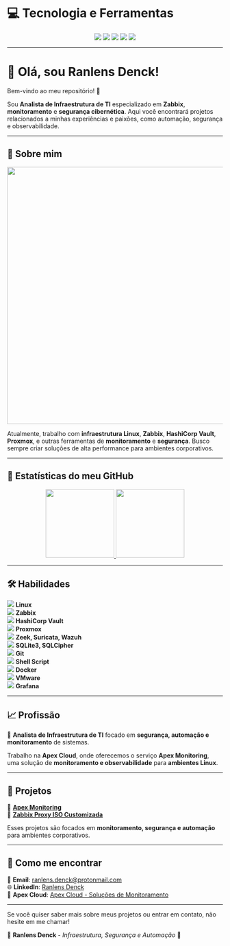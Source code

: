 # 💻 Tecnologia e Ferramentas  

<p align="center">
  <a href="https://www.linux.org/"><img src="https://img.shields.io/badge/Linux-Server-blue?style=for-the-badge&logo=linux"/></a>
  <a href="https://www.zabbix.com/"><img src="https://img.shields.io/badge/Zabbix-7.0-red?style=for-the-badge&logo=zabbix"/></a>
  <a href="https://www.hashicorp.com/products/vault"><img src="https://img.shields.io/badge/HashiCorp%20Vault-1.9-yellow?style=for-the-badge&logo=hashicorp"/></a>
  <a href="https://github.com/rsdenck"><img src="https://img.shields.io/badge/GitHub-Dev-black?style=for-the-badge&logo=github"/></a>
  <a href="https://www.docker.com/"><img src="https://img.shields.io/badge/Docker-Container-blue?style=for-the-badge&logo=docker"/></a>
</p>

---

# 👋 Olá, sou **Ranlens Denck**!  

Bem-vindo ao meu repositório! 🚀  

Sou **Analista de Infraestrutura de TI** especializado em **Zabbix**, **monitoramento** e **segurança cibernética**. Aqui você encontrará projetos relacionados a minhas experiências e paixões, como automação, segurança e observabilidade.

---

## 📌 Sobre mim  

<p align="center">
  <img src="https://camo.githubusercontent.com/f3d1844ae6b25ed2014a4cc0c2c06e43791ef47db2f99aa3cc76279d0c4c80e2/68747470733a2f2f6469676974616c65646765746563682e696e2f696d616765732f42616e6e65725f30325f6e65772e676966" width="600"/>
</p>

Atualmente, trabalho com **infraestrutura Linux**, **Zabbix**, **HashiCorp Vault**, **Proxmox**, e outras ferramentas de **monitoramento** e **segurança**. Busco sempre criar soluções de alta performance para ambientes corporativos.

---

## 🚀 Estatísticas do meu GitHub  

<div align="center">
  <a href="https://github.com/rsdenck">
    <img height="160em" src="https://github-readme-stats.vercel.app/api?username=rsdenck&show_icons=true&theme=radical&include_all_commits=true&count_private=true&hide_title=true&hide=prs"/>
    <img height="160em" src="https://github-readme-stats.vercel.app/api/top-langs/?username=rsdenck&layout=compact&langs_count=8&theme=radical"/>
  </a>
</div>

---

## 🛠️ Habilidades  

<img src="https://img.shields.io/badge/Linux-FCC624?style=flat-square&logo=linux&logoColor=black"/> **Linux**  
<img src="https://img.shields.io/badge/Zabbix-7.0-red?style=flat-square&logo=zabbix"/> **Zabbix**  
<img src="https://img.shields.io/badge/HashiCorp%20Vault-1.9-yellow?style=flat-square&logo=hashicorp"/> **HashiCorp Vault**  
<img src="https://img.shields.io/badge/Proxmox-6.3-orange?style=flat-square&logo=proxmox"/> **Proxmox**  
<img src="https://img.shields.io/badge/Security-blue?style=flat-square&logo=security"/> **Zeek, Suricata, Wazuh**  
<img src="https://img.shields.io/badge/SQLite-07405E?style=flat-square&logo=sqlite&logoColor=white"/> **SQLite3, SQLCipher**  
<img src="https://img.shields.io/badge/Git-F05032?style=flat-square&logo=git&logoColor=white"/> **Git**  
<img src="https://img.shields.io/badge/Shell_Script-121011?style=flat-square&logo=gnu-bash&logoColor=white"/> **Shell Script**  
<img src="https://img.shields.io/badge/Docker-2496ED?style=flat-square&logo=docker&logoColor=white"/> **Docker**  
<img src="https://img.shields.io/badge/VMware-607078?style=flat-square&logo=vmware&logoColor=white"/> **VMware**  
<img src="https://img.shields.io/badge/Grafana-F46800?style=flat-square&logo=grafana&logoColor=white"/> **Grafana**  

---

## 📈 Profissão  

💼 **Analista de Infraestrutura de TI** focado em **segurança, automação e monitoramento** de sistemas.  

Trabalho na **Apex Cloud**, onde oferecemos o serviço **Apex Monitoring**, uma solução de **monitoramento e observabilidade** para **ambientes Linux**.

---

## 🚀 Projetos  

🔹 **[Apex Monitoring](https://github.com/rsdenck/apex-monitoring)**  
🔹 **[Zabbix Proxy ISO Customizada](https://github.com/rsdenck/zabbix-proxy-iso)**  

Esses projetos são focados em **monitoramento, segurança e automação** para ambientes corporativos.

---

## 📅 Como me encontrar  

📧 **Email**: ranlens.denck@protonmail.com  
🌐 **LinkedIn**: [Ranlens Denck](https://www.linkedin.com/in/ranlensdenck)  
💼 **Apex Cloud**: [Apex Cloud - Soluções de Monitoramento](https://rsdenck.github.io/apex.cloud/)  

---

Se você quiser saber mais sobre meus projetos ou entrar em contato, não hesite em me chamar!  

🔹 **Ranlens Denck** - *Infraestrutura, Segurança e Automação* 🚀  
